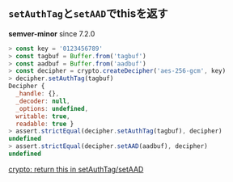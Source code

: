 ## `setAuthTag`と`setAAD`でthisを返す

**semver-minor** since 7.2.0

```js
> const key = '0123456789'
> const tagbuf = Buffer.from('tagbuf')
> const aadbuf = Buffer.from('aadbuf')
> const decipher = crypto.createDecipher('aes-256-gcm', key)
> decipher.setAuthTag(tagbuf)
Decipher {
  _handle: {},
  _decoder: null,
  _options: undefined,
  writable: true,
  readable: true }
> assert.strictEqual(decipher.setAuthTag(tagbuf), decipher)
undefined
> assert.strictEqual(decipher.setAAD(aadbuf), decipher)
undefined
```

[crypto: return this in setAuthTag/setAAD](https://github.com/nodejs/node/pull/9398)
